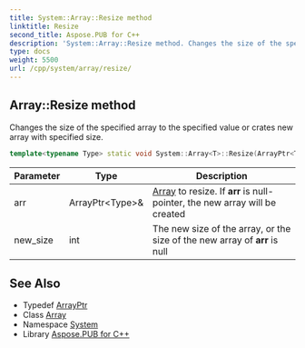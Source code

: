 ```yaml
---
title: System::Array::Resize method
linktitle: Resize
second_title: Aspose.PUB for C++
description: 'System::Array::Resize method. Changes the size of the specified array to the specified value or crates new array with specified size in C++.'
type: docs
weight: 5500
url: /cpp/system/array/resize/
---
```

## Array::Resize method


Changes the size of the specified array to the specified value or crates new array with specified size.

```cpp
template<typename Type> static void System::Array<T>::Resize(ArrayPtr<Type> &arr, int new_size)
```


| Parameter | Type | Description |
| --- | --- | --- |
| arr | ArrayPtr\<Type\>\& | [Array](../) to resize. If **arr** is null-pointer, the new array will be created |
| new_size | int | The new size of the array, or the size of the new array of **arr** is null |

## See Also

* Typedef [ArrayPtr](../../arrayptr/)
* Class [Array](../)
* Namespace [System](../../)
* Library [Aspose.PUB for C++](../../../)
